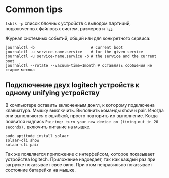 # Common tips

`lsblk -p` список блочных устройств с выводом партиций, подключенных файловых систем,  размеров и т.д.

Журнал системных событий, общий или для конкретного сервиса:

```shell
journalctl -b                         # current boot
journalctl -u service-name.service    # for the given service
journalctl -u service-name.service -b # the service and the current boot
journalctl --rotate --vacuum-time=1month # оставлять сообщения не старше месяца

```

## Подключение двух logitech устройств к одному unifying устройству

В компьютере оставить включенным донгл, к которому подключена клавиатура. Мышку выключить. Выполнить команды show и pair. Иногда они выполняются с ошибкой, просто повторить их выполнение. Когда появится надпись `Pairing: turn your new device on (timing out in 20 seconds).` включить питание на мышке.

```shell
sudo aptitude install solaar
solaar-cli show
solaar-cli pair
```

Так же появляется приложение с интерфейсом, которое показывает устройства logitech. Приложение надоедает, так как каждый раз при загрузке показывает свое окно. При этом неправильно показывает состояние батарейки на мышке.
